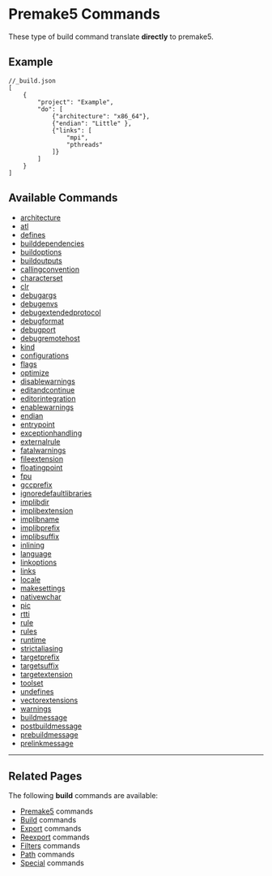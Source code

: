 # Premake5 Commands
These type of build command translate **directly** to premake5.

## Example
```
//_build.json
[
    {
        "project": "Example",
        "do": [
            {"architecture": "x86_64"},
            {"endian": "Little" },
            {"links": [
                "mpi",
                "pthreads"
            ]}
        ]
    }
]
```

## Available Commands

 * [architecture](https://github.com/premake/premake-core/wiki/architecture)
 * [atl](https://github.com/premake/premake-core/wiki/atl)
 * [defines](https://github.com/premake/premake-core/wiki/defines)
 * [builddependencies](https://github.com/premake/premake-core/wiki/builddependencies)
 * [buildoptions](https://github.com/premake/premake-core/wiki/buildoptions)
 * [buildoutputs](https://github.com/premake/premake-core/wiki/buildoutputs)
 * [callingconvention](https://github.com/premake/premake-core/wiki/callingconvention)
 * [characterset](https://github.com/premake/premake-core/wiki/characterset)
 * [clr](https://github.com/premake/premake-core/wiki/clr)
 * [debugargs](https://github.com/premake/premake-core/wiki/debugargs)
 * [debugenvs](https://github.com/premake/premake-core/wiki/debugenvs)
 * [debugextendedprotocol](https://github.com/premake/premake-core/wiki/debugextendedprotocol)
 * [debugformat](https://github.com/premake/premake-core/wiki/debugformat)
 * [debugport](https://github.com/premake/premake-core/wiki/debugport)
 * [debugremotehost](https://github.com/premake/premake-core/wiki/debugremotehost)  
 * [kind](https://github.com/premake/premake-core/wiki/kind)
 * [configurations](https://github.com/premake/premake-core/wiki/configurations)
 * [flags](https://github.com/premake/premake-core/wiki/flags)
 * [optimize](https://github.com/premake/premake-core/wiki/optimize)
 * [disablewarnings](https://github.com/premake/premake-core/wiki/disablewarnings)
 * [editandcontinue](https://github.com/premake/premake-core/wiki/editandcontinue)
 * [editorintegration](https://github.com/premake/premake-core/wiki/editorintegration)
 * [enablewarnings](https://github.com/premake/premake-core/wiki/enablewarnings)
 * [endian](https://github.com/premake/premake-core/wiki/endian)
 * [entrypoint](https://github.com/premake/premake-core/wiki/entrypoint)
 * [exceptionhandling](https://github.com/premake/premake-core/wiki/exceptionhandling)
 * [externalrule](https://github.com/premake/premake-core/wiki/externalRule)
 * [fatalwarnings](https://github.com/premake/premake-core/wiki/fatalwarnings)
 * [fileextension](https://github.com/premake/premake-core/wiki/fileextension)
 * [floatingpoint](https://github.com/premake/premake-core/wiki/floatingpoint)
 * [fpu](https://github.com/premake/premake-core/wiki/fpu)
 * [gccprefix](https://github.com/premake/premake-core/wiki/gccprefix)
 * [ignoredefaultlibraries](https://github.com/premake/premake-core/wiki/ignoredefaultlibraries)
 * [implibdir](https://github.com/premake/premake-core/wiki/implibdir)
 * [implibextension](https://github.com/premake/premake-core/wiki/implibextension)
 * [implibname](https://github.com/premake/premake-core/wiki/implibname)
 * [implibprefix](https://github.com/premake/premake-core/wiki/implibprefix)
 * [implibsuffix](https://github.com/premake/premake-core/wiki/implibsuffix)
 * [inlining](https://github.com/premake/premake-core/wiki/inlining)
 * [language](https://github.com/premake/premake-core/wiki/language)
 * [linkoptions](https://github.com/premake/premake-core/wiki/linkoptions)
 * [links](https://github.com/premake/premake-core/wiki/links)
 * [locale](https://github.com/premake/premake-core/wiki/locale)
 * [makesettings](https://github.com/premake/premake-core/wiki/makesettings)
 * [nativewchar](https://github.com/premake/premake-core/wiki/nativewchar)
 * [pic](https://github.com/premake/premake-core/wiki/pic)
 * [rtti](https://github.com/premake/premake-core/wiki/rtti)
 * [rule](https://github.com/premake/premake-core/wiki/rule)
 * [rules](https://github.com/premake/premake-core/wiki/rules)
 * [runtime](https://github.com/premake/premake-core/wiki/runtime)
 * [strictaliasing](https://github.com/premake/premake-core/wiki/strictaliasing)
 * [targetprefix](https://github.com/premake/premake-core/wiki/targetprefix)
 * [targetsuffix](https://github.com/premake/premake-core/wiki/targetsuffix)
 * [targetextension](https://github.com/premake/premake-core/wiki/targetextension)
 * [toolset](https://github.com/premake/premake-core/wiki/toolset)
 * [undefines](https://github.com/premake/premake-core/wiki/undefines)
 * [vectorextensions](https://github.com/premake/premake-core/wiki/vectorextensions)
 * [warnings](https://github.com/premake/premake-core/wiki/warnings)
 * [buildmessage](https://github.com/premake/premake-core/wiki/buildmessage)
 * [postbuildmessage](https://github.com/premake/premake-core/wiki/postbuildmessage)
 * [prebuildmessage](https://github.com/premake/premake-core/wiki/prebuildmessage)
 * [prelinkmessage](https://github.com/premake/premake-core/wiki/prelinkmessage)

----

## Related Pages
The following **build** commands are available:  

* [Premake5](premake5) commands
* [Build](build) commands
* [Export](export) commands
* [Reexport](reexport) commands
* [Filters](filters) commands
* [Path](path) commands
* [Special](special) commands